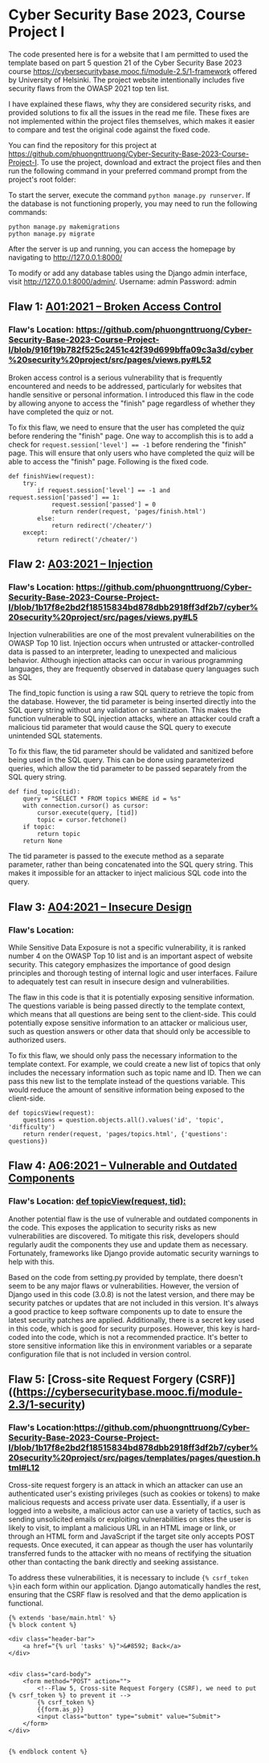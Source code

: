 # Cyber Security Base 2023, Course Project I
The code presented here is for a website that I am permitted to used the template based on part 5 question 21 of the Cyber Security Base 2023 course https://cybersecuritybase.mooc.fi/module-2.5/1-framework offered by University of Helsinki. The project website intentionally includes five security flaws from the OWASP 2021 top ten list.

I have explained these flaws, why they are considered security risks, and provided solutions to fix all the issues in the read me file. These fixes are not implemented within the project files themselves, which makes it easier to compare and test the original code against the fixed code.

You can find the repository for this project at https://github.com/phuongnttruong/Cyber-Security-Base-2023-Course-Project-I. To use the project, download and extract the project files and then run the following command in your preferred command prompt from the project's root folder:

To start the server, execute the command 
```python manage.py runserver```. 
If the database is not functioning properly, you may need to run the following commands:

```
python manage.py makemigrations
python manage.py migrate
```
After the server is up and running, you can access the homepage by navigating to http://127.0.0.1:8000/ 

To modify or add any database tables using the Django admin interface, visit http://127.0.0.1:8000/admin/.
Username: admin
Password: admin

## Flaw 1: [A01:2021 – Broken Access Control](https://owasp.org/Top10/A01_2021-Broken_Access_Control/)
### Flaw's Location: https://github.com/phuongnttruong/Cyber-Security-Base-2023-Course-Project-I/blob/916f19b782f525c2451c42f39d699bffa09c3a3d/cyber%20security%20project/src/pages/views.py#L52
Broken access control is a serious vulnerability that is frequently encountered and needs to be addressed, particularly for websites that handle sensitive or personal information. I introduced this flaw in the code by allowing anyone to access the "finish" page regardless of whether they have completed the quiz or not.

To fix this flaw, we need to ensure that the user has completed the quiz before rendering the "finish" page. One way to accomplish this is to add a check for ```request.session['level'] == -1``` before rendering the "finish" page. This will ensure that only users who have completed the quiz will be able to access the "finish" page. Following is the fixed code.
```
def finishView(request):
	try:
		if request.session['level'] == -1 and request.session['passed'] == 1:
			request.session['passed'] = 0
			return render(request, 'pages/finish.html')
		else:
			return redirect('/cheater/')
	except:
		return redirect('/cheater/')
  ```
  
## Flaw 2: [A03:2021 – Injection](https://owasp.org/Top10/A03_2021-Injection/)
### Flaw's Location: https://github.com/phuongnttruong/Cyber-Security-Base-2023-Course-Project-I/blob/1b17f8e2bd2f18515834bd878dbb2918ff3df2b7/cyber%20security%20project/src/pages/views.py#L5

Injection vulnerabilities are one of the most prevalent vulnerabilities on the OWASP Top 10 list. Injection occurs when untrusted or attacker-controlled data is passed to an interpreter, leading to unexpected and malicious behavior. Although injection attacks can occur in various programming languages, they are frequently observed in database query languages such as SQL

The find_topic function is using a raw SQL query to retrieve the topic from the database. However, the tid parameter is being inserted directly into the SQL query string without any validation or sanitization. This makes the function vulnerable to SQL injection attacks, where an attacker could craft a malicious tid parameter that would cause the SQL query to execute unintended SQL statements.

To fix this flaw, the tid parameter should be validated and sanitized before being used in the SQL query. This can be done using parameterized queries, which allow the tid parameter to be passed separately from the SQL query string. 
```
def find_topic(tid):
	query = "SELECT * FROM topics WHERE id = %s"
	with connection.cursor() as cursor:
		cursor.execute(query, [tid])
		topic = cursor.fetchone()
	if topic:
		return topic
	return None
  ```
The tid parameter is passed to the execute method as a separate parameter, rather than being concatenated into the SQL query string. This makes it impossible for an attacker to inject malicious SQL code into the query.

## Flaw 3: [A04:2021 – Insecure Design](https://owasp.org/Top10/A04_2021-Insecure_Design/)
### Flaw's Location:
While Sensitive Data Exposure is not a specific vulnerability, it is ranked number 4 on the OWASP Top 10 list and is an important aspect of website security. This category emphasizes the importance of good design principles and thorough testing of internal logic and user interfaces. Failure to adequately test can result in insecure design and vulnerabilities.

The flaw in this code is that it is potentially exposing sensitive information. The questions variable is being passed directly to the template context, which means that all questions are being sent to the client-side. This could potentially expose sensitive information to an attacker or malicious user, such as question answers or other data that should only be accessible to authorized users.

To fix this flaw, we should only pass the necessary information to the template context. For example, we could create a new list of topics that only includes the necessary information such as topic name and ID. Then we can pass this new list to the template instead of the questions variable. This would reduce the amount of sensitive information being exposed to the client-side.

```
def topicsView(request):
    questions = question.objects.all().values('id', 'topic', 'difficulty')
    return render(request, 'pages/topics.html', {'questions': questions})
```

## Flaw 4: [A06:2021 – Vulnerable and Outdated Components](https://owasp.org/Top10/A06_2021-Vulnerable_and_Outdated_Components/)
### Flaw's Location: [def topicView(request, tid):](https://github.com/phuongnttruong/Cyber-Security-Base-2023-Course-Project-I/blob/1b17f8e2bd2f18515834bd878dbb2918ff3df2b7/cyber%20security%20project/src/pages/views.py#L73)

Another potential flaw is the use of vulnerable and outdated components in the code. This exposes the application to security risks as new vulnerabilities are discovered. To mitigate this risk, developers should regularly audit the components they use and update them as necessary. Fortunately, frameworks like Django provide automatic security warnings to help with this.

Based on the code from setting.py provided by template, there doesn't seem to be any major flaws or vulnerabilities. However, the version of Django used in this code (3.0.8) is not the latest version, and there may be security patches or updates that are not included in this version. It's always a good practice to keep software components up to date to ensure the latest security patches are applied. Additionally, there is a secret key used in this code, which is good for security purposes. However, this key is hard-coded into the code, which is not a recommended practice. It's better to store sensitive information like this in environment variables or a separate configuration file that is not included in version control.

## Flaw 5: [Cross-site Request Forgery (CSRF)]((https://cybersecuritybase.mooc.fi/module-2.3/1-security)
### Flaw's Location:https://github.com/phuongnttruong/Cyber-Security-Base-2023-Course-Project-I/blob/1b17f8e2bd2f18515834bd878dbb2918ff3df2b7/cyber%20security%20project/src/pages/templates/pages/question.html#L12
Cross-site request forgery is an attack in which an attacker can use an authenticated user's existing privileges (such as cookies or tokens) to make malicious requests and access private user data. Essentially, if a user is logged into a website, a malicious actor can use a variety of tactics, such as sending unsolicited emails or exploiting vulnerabilities on sites the user is likely to visit, to implant a malicious URL in an HTML image or link, or through an HTML form and JavaScript if the target site only accepts POST requests. Once executed, it can appear as though the user has voluntarily transferred funds to the attacker with no means of rectifying the situation other than contacting the bank directly and seeking assistance.

To address these vulnerabilities, it is necessary to include ```{% csrf_token %}```in each form within our application. Django automatically handles the rest, ensuring that the CSRF flaw is resolved and that the demo application is functional.
```
{% extends 'base/main.html' %}
{% block content %}

<div class="header-bar">
    <a href="{% url 'tasks' %}">&#8592; Back</a>
</div>


<div class="card-body">
    <form method="POST" action="">
        <!--Flaw 5, Cross-site Request Forgery (CSRF), we need to put {% csrf_token %} to prevent it -->
        {% csrf_token %}
        {{form.as_p}}
        <input class="button" type="submit" value="Submit">
    </form>
</div>


{% endblock content %}
```

